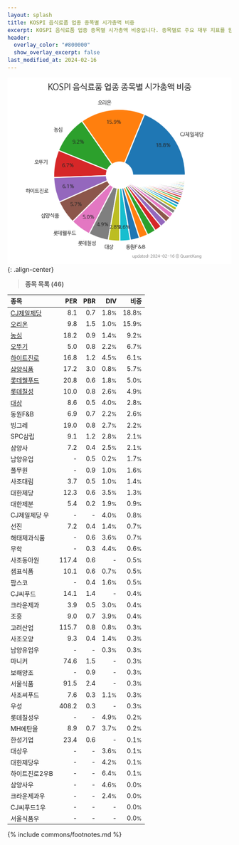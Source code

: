 ```yaml
---
layout: splash
title: KOSPI 음식료품 업종 종목별 시가총액 비중
excerpt: KOSPI 음식료품 업종 종목별 시가총액 비중입니다. 종목별로 주요 재무 지표를 함께 표시합니다.
header:
  overlay_color: "#800000"
  show_overlay_excerpt: false
last_modified_at: 2024-02-16
---
```



![KOSPI 음식료품 업종 종목별 시가총액 비중](/stats/sector/images/kospi_업종_음식료품_종목.png){: .align-center}


> **종목 목록 (46)**<a id="list"></a>

| **종목** | **PER** | **PBR** | **DIV** | **비중** |
| :------- | ------: | ------: | ------: | -------: |
| [CJ제일제당](/097950/) | 8.1 | 0.7 | 1.8<small>%</small> | 18.8<small>%</small> |
| [오리온](/271560/) | 9.8 | 1.5 | 1.0<small>%</small> | 15.9<small>%</small> |
| [농심](/004370/) | 18.2 | 0.9 | 1.4<small>%</small> | 9.2<small>%</small> |
| [오뚜기](/007310/) | 5.0 | 0.8 | 2.2<small>%</small> | 6.7<small>%</small> |
| [하이트진로](/000080/) | 16.8 | 1.2 | 4.5<small>%</small> | 6.1<small>%</small> |
| [삼양식품](/003230/) | 17.2 | 3.0 | 0.8<small>%</small> | 5.7<small>%</small> |
| [롯데웰푸드](/280360/) | 20.8 | 0.6 | 1.8<small>%</small> | 5.0<small>%</small> |
| [롯데칠성](/005300/) | 10.0 | 0.8 | 2.6<small>%</small> | 4.9<small>%</small> |
| [대상](/001680/) | 8.6 | 0.5 | 4.0<small>%</small> | 2.8<small>%</small> |
| 동원F&B | 6.9 | 0.7 | 2.2<small>%</small> | 2.6<small>%</small> |
| 빙그레 | 19.0 | 0.8 | 2.7<small>%</small> | 2.2<small>%</small> |
| SPC삼립 | 9.1 | 1.2 | 2.8<small>%</small> | 2.1<small>%</small> |
| 삼양사 | 7.2 | 0.4 | 2.5<small>%</small> | 2.1<small>%</small> |
| 남양유업 | - | 0.5 | 0.2<small>%</small> | 1.7<small>%</small> |
| 풀무원 | - | 0.9 | 1.0<small>%</small> | 1.6<small>%</small> |
| 사조대림 | 3.7 | 0.5 | 1.0<small>%</small> | 1.4<small>%</small> |
| 대한제당 | 12.3 | 0.6 | 3.5<small>%</small> | 1.3<small>%</small> |
| 대한제분 | 5.4 | 0.2 | 1.9<small>%</small> | 0.9<small>%</small> |
| CJ제일제당 우 | - | - | 4.0<small>%</small> | 0.8<small>%</small> |
| 선진 | 7.2 | 0.4 | 1.4<small>%</small> | 0.7<small>%</small> |
| 해태제과식품 | - | 0.6 | 3.6<small>%</small> | 0.7<small>%</small> |
| 무학 | - | 0.3 | 4.4<small>%</small> | 0.6<small>%</small> |
| 사조동아원 | 117.4 | 0.6 | - | 0.5<small>%</small> |
| 샘표식품 | 10.1 | 0.6 | 0.7<small>%</small> | 0.5<small>%</small> |
| 팜스코 | - | 0.4 | 1.6<small>%</small> | 0.5<small>%</small> |
| CJ씨푸드 | 14.1 | 1.4 | - | 0.4<small>%</small> |
| 크라운제과 | 3.9 | 0.5 | 3.0<small>%</small> | 0.4<small>%</small> |
| 조흥 | 9.0 | 0.7 | 3.9<small>%</small> | 0.4<small>%</small> |
| 고려산업 | 115.7 | 0.8 | 0.8<small>%</small> | 0.3<small>%</small> |
| 사조오양 | 9.3 | 0.4 | 1.4<small>%</small> | 0.3<small>%</small> |
| 남양유업우 | - | - | 0.3<small>%</small> | 0.3<small>%</small> |
| 마니커 | 74.6 | 1.5 | - | 0.3<small>%</small> |
| 보해양조 | - | 0.9 | - | 0.3<small>%</small> |
| 서울식품 | 91.5 | 2.4 | - | 0.3<small>%</small> |
| 사조씨푸드 | 7.6 | 0.3 | 1.1<small>%</small> | 0.3<small>%</small> |
| 우성 | 408.2 | 0.3 | - | 0.3<small>%</small> |
| 롯데칠성우 | - | - | 4.9<small>%</small> | 0.2<small>%</small> |
| MH에탄올 | 8.9 | 0.7 | 3.7<small>%</small> | 0.2<small>%</small> |
| 한성기업 | 23.4 | 0.6 | - | 0.1<small>%</small> |
| 대상우 | - | - | 3.6<small>%</small> | 0.1<small>%</small> |
| 대한제당우 | - | - | 4.2<small>%</small> | 0.1<small>%</small> |
| 하이트진로2우B | - | - | 6.4<small>%</small> | 0.1<small>%</small> |
| 삼양사우 | - | - | 4.6<small>%</small> | 0.0<small>%</small> |
| 크라운제과우 | - | - | 2.4<small>%</small> | 0.0<small>%</small> |
| CJ씨푸드1우 | - | - | - | 0.0<small>%</small> |
| 서울식품우 | - | - | - | 0.0<small>%</small> |

{% include commons/footnotes.md %}